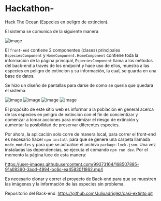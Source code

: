 # Hackathon-
Hack The Ocean (Especies en peligro de extincion).

El sistema se comunica de la siguiente manera:

![image](https://user-images.githubusercontent.com/99373164/168496337-fea5801f-8ae0-47b3-b82c-ea3683da14ef.png)

El `front-end` contiene 2 componentes (clases) principales `EspeciesComponent` y `HomeComponent`. `HomeComponent` contiene toda la información de la página principal, `EspeciesComponent` llama a los métodos del back-end a través de los endpoint y hace uso de ellos, muestra a las especies en peligro de extinción y su información, la cual, se guarda en una base de datos.

Se hizo un diseño de pantallas para darse de como se quería que quedara el sistema.

![image](https://user-images.githubusercontent.com/99373164/168497475-dd763da1-4e56-4480-8837-fd211792a297.png)   ![image](https://user-images.githubusercontent.com/99373164/168497484-4dbdcb17-c328-45d0-8e33-eabb53fad887.png)   ![image](https://user-images.githubusercontent.com/99373164/168497494-c0a809bd-0908-4c17-8e61-673a4035d440.png)   ![image](https://user-images.githubusercontent.com/99373164/168497524-d3421555-fc54-400b-91ab-7b5c7d1c0d95.png)

El propósito de este sitio web es informar a la población en general acerca de las especies en peligro de extinción con el fin de concientizar y comenzar a tomar acciones para minimizar el riesgo de extinción y aumentar la posibilidad de preservar diferentes especies.


Por ahora, la aplicación solo corre de manera local, para correr el front-end es necesario hacer `npm install` para que se genere una carpeta llamada `node_modules` y para que se actualice el archivo `package-lock.json`. Una vez instaladas las dependencias, se ejecuta el comando `npm run dev`. Por el momento la página luce de esta manera:



https://user-images.githubusercontent.com/99373164/168507885-91a08390-3acd-4994-bc6c-ea4583011862.mp4




Es necesario clonar y correr el proyecto de Back-end para que se muestren las imágenes y la información de las especies sin problema.

Repositorio del Back-end: https://github.com/Julioadriglez/casi-extinto.git


